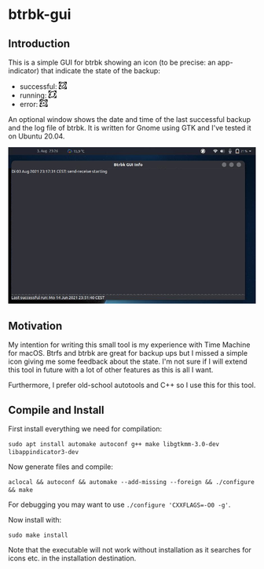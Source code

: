 # btrbk-gui

## Introduction

This is a simple GUI for btrbk showing an icon (to be precise: an app-indicator) that indicate the state of the backup:

* successful:  ![successful](/doc/backup-ok.jpg)
* running:     ![successful](/doc/backup-running.jpg)
* error:       ![successful](/doc/backup-err.jpg)

An optional window shows the date and time of the last successful 
backup and the log file of btrbk. It is written for Gnome using GTK and I've tested it on Ubuntu 20.04.

![Screenshot](/doc/screenshot.jpg)

## Motivation

My intention for writing this small tool is my experience with Time Machine for macOS. Btrfs and btrbk are great for backup ups but I missed a simple icon giving me some feedback about the state. I'm not sure if I will extend this tool in future with a lot of other features as this is all I want. 

Furthermore, I prefer old-school autotools and C++ so I use this for this tool.

## Compile and Install

First install everything we need for compilation:

```
sudo apt install automake autoconf g++ make libgtkmm-3.0-dev libappindicator3-dev
```

Now generate files and compile:

```
aclocal && autoconf && automake --add-missing --foreign && ./configure && make
```

For debugging you may want to use `./configure 'CXXFLAGS=-O0 -g'`.

Now install with:

```
sudo make install
```

Note that the executable will not work without installation as it searches for icons etc. in the installation destination.